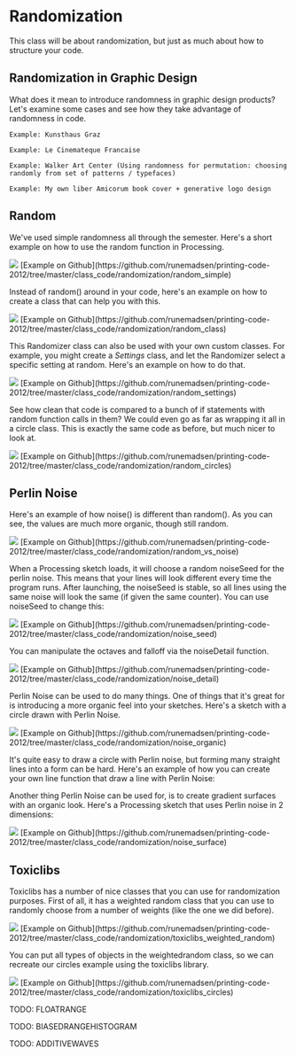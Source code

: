 Randomization
=============

This class will be about randomization, but just as much about how to structure your code.

Randomization in Graphic Design
-------------------------------

What does it mean to introduce randomness in graphic design products? Let's examine some cases and see how they take advantage of randomness in code.

	Example: Kunsthaus Graz

	Example: Le Cinemateque Francaise

	Example: Walker Art Center (Using randomness for permutation: choosing randomly from set of patterns / typefaces)

	Example: My own liber Amicorum book cover + generative logo design



Random
------

We've used simple randomness all through the semester. Here's a short example on how to use the random function in Processing.

<img src="http://runemadsen-2012.s3.amazonaws.com/printing-code-2012/randomization/random_simple_small.jpg" data-slideshow="http://runemadsen-2012.s3.amazonaws.com/printing-code-2012/randomization/random_simple.jpg" />
[Example on Github](https://github.com/runemadsen/printing-code-2012/tree/master/class_code/randomization/random_simple)

Instead of random() around in your code, here's an example on how to create a class that can help you with this.

<img src="http://runemadsen-2012.s3.amazonaws.com/printing-code-2012/randomization/random_class_small.jpg" data-slideshow="http://runemadsen-2012.s3.amazonaws.com/printing-code-2012/randomization/random_class.jpg" />
[Example on Github](https://github.com/runemadsen/printing-code-2012/tree/master/class_code/randomization/random_class)

This Randomizer class can also be used with your own custom classes. For example, you might create a *Settings* class, and let the Randomizer select a specific setting at random. Here's an example on how to do that.

<img src="http://runemadsen-2012.s3.amazonaws.com/printing-code-2012/randomization/random_settings_small.jpg" data-slideshow="http://runemadsen-2012.s3.amazonaws.com/printing-code-2012/randomization/random_settings.jpg" />
[Example on Github](https://github.com/runemadsen/printing-code-2012/tree/master/class_code/randomization/random_settings)

See how clean that code is compared to a bunch of if statements with random function calls in them? We could even go as far as wrapping it all in a circle class. This is exactly the same code as before, but much nicer to look at.

<img src="http://runemadsen-2012.s3.amazonaws.com/printing-code-2012/randomization/random_circles_small.jpg" data-slideshow="http://runemadsen-2012.s3.amazonaws.com/printing-code-2012/randomization/random_circles.jpg" />
[Example on Github](https://github.com/runemadsen/printing-code-2012/tree/master/class_code/randomization/random_circles)


Perlin Noise
------------

Here's an example of how noise() is different than random(). As you can see, the values are much more organic, though still random.

<img src="http://runemadsen-2012.s3.amazonaws.com/printing-code-2012/randomization/random_vs_noise_small.jpg" data-slideshow="http://runemadsen-2012.s3.amazonaws.com/printing-code-2012/randomization/random_vs_noise.jpg" />
[Example on Github](https://github.com/runemadsen/printing-code-2012/tree/master/class_code/randomization/random_vs_noise)

When a Processing sketch loads, it will choose a random noiseSeed for the perlin noise. This means that your lines will look different every time the program runs. After launching, the noiseSeed is stable, so all lines using the same noise will look the same (if given the same counter). You can use noiseSeed to change this:

<img src="http://runemadsen-2012.s3.amazonaws.com/printing-code-2012/randomization/noise_seed_small.jpg" data-slideshow="http://runemadsen-2012.s3.amazonaws.com/printing-code-2012/randomization/noise_seed.jpg" />
[Example on Github](https://github.com/runemadsen/printing-code-2012/tree/master/class_code/randomization/noise_seed)

You can manipulate the octaves and falloff via the noiseDetail function.

<img src="http://runemadsen-2012.s3.amazonaws.com/printing-code-2012/randomization/noise_detail_small.jpg" data-slideshow="http://runemadsen-2012.s3.amazonaws.com/printing-code-2012/randomization/noise_detail.jpg" />
[Example on Github](https://github.com/runemadsen/printing-code-2012/tree/master/class_code/randomization/noise_detail)

Perlin Noise can be used to do many things. One of things that it's great for is introducing a more organic feel into your sketches. Here's a sketch with a circle drawn with Perlin Noise.

<img src="http://runemadsen-2012.s3.amazonaws.com/printing-code-2012/randomization/noise_organic_small.jpg" data-slideshow="http://runemadsen-2012.s3.amazonaws.com/printing-code-2012/randomization/noise_organic.jpg" />
[Example on Github](https://github.com/runemadsen/printing-code-2012/tree/master/class_code/randomization/noise_organic)

It's quite easy to draw a circle with Perlin noise, but forming many straight lines into a form can be hard. Here's an example of how you can create your own line function that draw a line with Perlin Noise:



Another thing Perlin Noise can be used for, is to create gradient surfaces with an organic look. Here's a Processing sketch that uses Perlin noise in 2 dimensions:

<img src="http://runemadsen-2012.s3.amazonaws.com/printing-code-2012/randomization/noise_surface_small.jpg" data-slideshow="http://runemadsen-2012.s3.amazonaws.com/printing-code-2012/randomization/noise_surface.jpg" />
[Example on Github](https://github.com/runemadsen/printing-code-2012/tree/master/class_code/randomization/noise_surface)


Toxiclibs
---------

Toxiclibs has a number of nice classes that you can use for randomization purposes. First of all, it has a weighted random class that you can use to randomly choose from a number of weights (like the one we did before).

<img src="http://runemadsen-2012.s3.amazonaws.com/printing-code-2012/randomization/toxiclibs_weighted_random_small.jpg" data-slideshow="http://runemadsen-2012.s3.amazonaws.com/printing-code-2012/randomization/toxiclibs_weighted_random.jpg" />
[Example on Github](https://github.com/runemadsen/printing-code-2012/tree/master/class_code/randomization/toxiclibs_weighted_random)

You can put all types of objects in the weightedrandom class, so we can recreate our circles example using the toxiclibs library.

<img src="http://runemadsen-2012.s3.amazonaws.com/printing-code-2012/randomization/toxiclibs_circles_small.jpg" data-slideshow="http://runemadsen-2012.s3.amazonaws.com/printing-code-2012/randomization/toxiclibs_circles.jpg" />
[Example on Github](https://github.com/runemadsen/printing-code-2012/tree/master/class_code/randomization/toxiclibs_circles)


TODO: FLOATRANGE

TODO: BIASEDRANGEHISTOGRAM

TODO: ADDITIVEWAVES